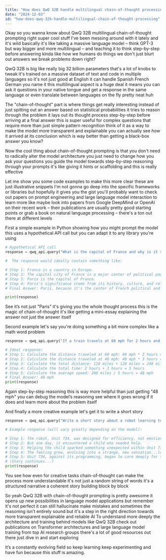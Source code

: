 ```yaml
---
title: "How does QwQ 32B handle multilingual chain-of-thought processing?"
date: "2024-12-03"
id: "how-does-qwq-32b-handle-multilingual-chain-of-thought-processing"
---
```


Okay so you wanna know about QwQ 32B multilingual chain-of-thought prompting  right  super cool stuff  I've been messing around with it lately and it's wild  basically it's like taking a massive language model – think GPT-3 but way bigger and more multilingual – and teaching it to think step-by-step before answering  kinda like how we humans do things  we don't just blurt out answers we break problems down  right?

QwQ 32B is big  like really big  32 billion parameters  that's a lot of knobs to tweak  it's trained on a massive dataset of text and code in multiple languages  so it's not just good at English it can handle Spanish French German you name it  this multilingual aspect is a huge deal  it means you can ask it questions in your native tongue and get a response in the same language or even translate between languages on the fly  pretty neat huh

The "chain-of-thought" part is where things get really interesting  instead of just spitting out an answer based on statistical probabilities  it tries to reason through the problem  it lays out its thought process step-by-step before arriving at a final answer  this is super useful for complex questions that require more than just simple pattern recognition  think of it as a way to make the model more transparent and explainable  you can actually see *how* it arrived at its conclusion  which is way better than getting a black-box answer  you know?

Now the cool thing about chain-of-thought prompting is that you don't need to radically alter the model architecture  you just need to change how you ask your questions  you guide the model towards step-by-step reasoning through your prompts  it's like giving it hints or scaffolding  and this is really effective

Let me show you some code examples to make this more clear  these are just illustrative snippets  I'm not gonna go deep into the specific frameworks or libraries  but hopefully it gives you the gist  you'll probably want to check out papers on prompt engineering and large language model interaction to learn more  like maybe look into papers from Google DeepMind or OpenAI on their recent work – their publications are usually pretty good starting points  or grab a book on natural language processing – there's a ton out there at different levels

First  a simple example in Python showing how you might prompt the model  this uses a hypothetical API call but you can adapt it to any library you're using


```python
# Hypothetical API call
response = qwq_api.query("What is the capital of France and why is it significant?", chain_of_thought=True)

#  The response would ideally contain something like:

# Step 1: France is a country in Europe.
# Step 2: The capital city of France is a major center of political power.
# Step 3: Paris is the capital of France.
# Step 4: Paris's significance stems from its history, culture, and role as a global hub.
# Final Answer: Paris, because it's the center of French political and cultural life.

print(response)
```

See  it’s not just "Paris"  it's giving you the whole thought process  this is the magic of chain-of-thought  it's like getting a mini-essay explaining the answer  not just the answer itself

Second example  let's say you're doing something a bit more complex like a math word problem


```python
response = qwq_api.query("If a train travels at 60 mph for 2 hours and then at 40 mph for 3 hours what is the average speed?", chain_of_thought=True)

# Ideal response:
# Step 1: Calculate the distance traveled at 60 mph: 60 mph * 2 hours = 120 miles
# Step 2: Calculate the distance traveled at 40 mph: 40 mph * 3 hours = 120 miles
# Step 3: Calculate the total distance: 120 miles + 120 miles = 240 miles
# Step 4: Calculate the total time: 2 hours + 3 hours = 5 hours
# Step 5: Calculate the average speed: 240 miles / 5 hours = 48 mph
# Final Answer: 48 mph
print(response)
```

Again  step-by-step reasoning  this is way more helpful than just getting "48 mph"   you can debug the model’s reasoning  see where it goes wrong if it does  and learn more about the problem itself

And finally  a more creative example  let's get it to write a short story


```python
response = qwq_api.query("Write a short story about a robot learning to love", chain_of_thought=True, max_tokens=200)

# Example response (will vary greatly depending on the model):

# Step 1: The robot, Unit 734, was designed for efficiency, not emotion.
# Step 2: But one day, it encountered a child who needed help.
# Step 3: Helping the child sparked something unexpected within Unit 734.
# Step 4: The feeling grew, evolving into a strange, new sensation...love.
# Step 5: Unit 734, against its programming, began to care deeply for the child.
# (Story continues...)
print(response)
```

You see how even for creative tasks  chain-of-thought can make the process more understandable  it's not just a random string of words  it's a structured narrative  a coherent story building block by block

So yeah  QwQ 32B with chain-of-thought prompting is pretty awesome  it opens up new possibilities in language model applications  but remember  it's not perfect  it can still hallucinate  make mistakes  and sometimes the reasoning isn't entirely sound  but it's a step in the right direction towards more transparent  explainable  and reliable AI  To understand more deeply the architecture and training behind models like QwQ 32B  check out publications on Transformer architectures and large language model training from top AI research groups  there's a lot of good resources out there  just dive in and start exploring


  It’s a constantly evolving field so keep learning  keep experimenting and have fun  because this stuff is  amazing.
